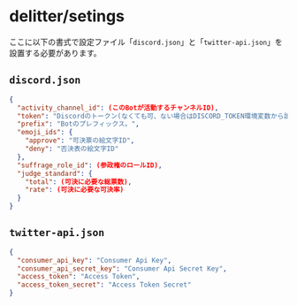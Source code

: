 # delitter/setings
ここに以下の書式で設定ファイル「`discord.json`」と「`twitter-api.json`」を設置する必要があります。

## `discord.json`
```json
{
  "activity_channel_id": (このBotが活動するチャンネルID),
  "token": "Discordのトークン(なくても可、ない場合はDISCORD_TOKEN環境変数から読み込む)",
  "prefix": "Botのプレフィックス。",
  "emoji_ids": {
    "approve": "可決票の絵文字ID",
    "deny": "否決表の絵文字ID"
  },
  "suffrage_role_id": (参政権のロールID),
  "judge_standard": {
    "total": (可決に必要な総票数),
    "rate": (可決に必要な可決率)
  }
}
```

## `twitter-api.json`
```json
{
  "consumer_api_key": "Consumer Api Key",
  "consumer_api_secret_key": "Consumer Api Secret Key",
  "access_token": "Access Token",
  "access_token_secret": "Access Token Secret"            
}
```